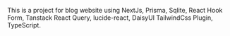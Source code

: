 This is a project for blog website using NextJs, Prisma, Sqlite, React Hook Form, Tanstack React Query, lucide-react, DaisyUI TailwindCss Plugin, TypeScript.
